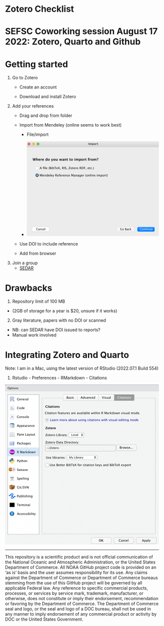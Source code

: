 Zotero Checklist
================

# SEFSC Coworking session August 17 2022: Zotero, Quarto and Github

# Getting started

1.  Go to Zotero
    -   Create an account

    -   Download and install Zotero
2.  Add your references
    -   Drag and drop from folder

    -   Import from Mendeley (online seems to work best)

        -   File/import

        -   ![](figures/Screen%20Shot%202022-08-17%20at%2011.27.45%20AM.png)

    -   Use DOI to include reference

    -   Add from browser
3.  Join a group
    -   [SEDAR](https://www.zotero.org/groups/4750864/sedar/library)

# Drawbacks

1.  Repository limit of 100 MB

-   (2GB of storage for a year is \$20, unsure if it works)

2.  Gray literature, papers with no DOI or scanned

-   NB: can SEDAR have DOI issued to reports?
-   Manual work involved

# Integrating Zotero and Quarto

Note: I am in a Mac, using the latest version of RStudio (2022.07.1
Build 554)

1.  Rstudio - Preferences - RMarkdown - Citations

![](figures/Screen%20Shot%202022-08-17%20at%2011.36.08%20AM.png)

------------------------------------------------------------------------------------------

This repository is a scientific product and is not official
communication of the National Oceanic and Atmospheric Administration, or
the United States Department of Commerce. All NOAA GitHub project code
is provided on an ‘as is’ basis and the user assumes responsibility for
its use. Any claims against the Department of Commerce or Department of
Commerce bureaus stemming from the use of this GitHub project will be
governed by all applicable Federal law. Any reference to specific
commercial products, processes, or services by service mark, trademark,
manufacturer, or otherwise, does not constitute or imply their
endorsement, recommendation or favoring by the Department of Commerce.
The Department of Commerce seal and logo, or the seal and logo of a DOC
bureau, shall not be used in any manner to imply endorsement of any
commercial product or activity by DOC or the United States Government.
